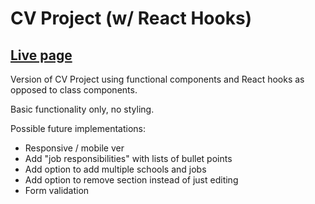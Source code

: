 # CV Project (w/ React Hooks)

## [Live page](https://vqnguyen94.github.io/cv-project-hook/)

Version of CV Project using functional components and React hooks as opposed to class components.

Basic functionality only, no styling.

Possible future implementations:

- Responsive / mobile ver
- Add "job responsibilities" with lists of bullet points
- Add option to add multiple schools and jobs
- Add option to remove section instead of just editing
- Form validation
